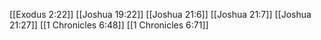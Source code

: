 [[Exodus 2:22]]
[[Joshua 19:22]]
[[Joshua 21:6]]
[[Joshua 21:7]]
[[Joshua 21:27]]
[[1 Chronicles 6:48]]
[[1 Chronicles 6:71]]
